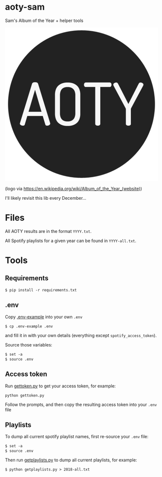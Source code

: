 # aoty-sam

Sam's Album of the Year + helper tools

![aoty.png](aoty.png)

(logo via https://en.wikipedia.org/wiki/Album_of_the_Year_(website))

I'll likely revisit this lib every December...

# Files

All AOTY results are in the format `YYYY.txt`.

All Spotify playlists for a given year can be found in `YYYY-all.txt`.

# Tools

## Requirements

```
$ pip install -r requirements.txt
```

## .env

Copy [.env-example](https://github.com/loisaidasam/aoty-sam/blob/master/.env-example) into your own `.env`

```
$ cp .env-example .env
```

and fill it in with your own details (everything except `spotify_access_token`).

Source those variables:

```
$ set -a
$ source .env
```

## Access token

Run [gettoken.py](https://github.com/loisaidasam/aoty-sam/blob/master/gettoken.py) to get your access token, for example:

```
python gettoken.py
```

Follow the prompts, and then copy the resulting access token into your `.env` file

## Playlists

To dump all current spotify playlist names, first re-source your `.env` file:

```
$ set -a
$ source .env
```

Then run [getplaylists.py](https://github.com/loisaidasam/aoty-sam/blob/master/getplaylists.py) to dump all current playlists, for example:

```
$ python getplaylists.py > 2018-all.txt
```

